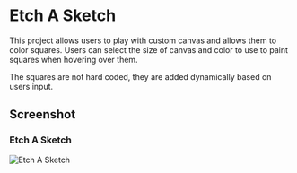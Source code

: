 # Etch A Sketch
This project allows users to play with custom canvas and allows them to color squares.
Users can select the size of canvas and color to use to paint squares when hovering over them.

The squares are not hard coded, they are added dynamically based on users input.

## Screenshot
### Etch A Sketch
![Etch A Sketch](https://i.imgur.com/oDoxw0E.png)